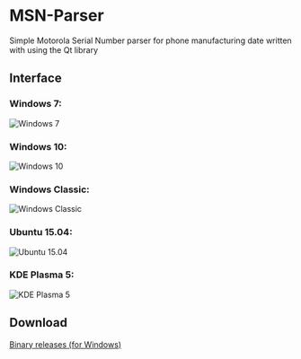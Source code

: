 MSN-Parser
==============

Simple Motorola Serial Number parser for phone manufacturing date written with using the Qt library

## Interface

### Windows 7:
![Windows 7](https://raw.github.com/EXL/MSN-Parser/master/screens/Windows7.png)

### Windows 10:
![Windows 10](https://raw.github.com/EXL/MSN-Parser/master/screens/Windows10.png)

### Windows Classic:
![Windows Classic](https://raw.github.com/EXL/MSN-Parser/master/screens/WindowsC.png)

### Ubuntu 15.04:
![Ubuntu 15.04](https://raw.github.com/EXL/MSN-Parser/master/screens/Ubuntu15.png)

### KDE Plasma 5:
![KDE Plasma 5](https://raw.github.com/EXL/MSN-Parser/master/screens/KDE_Plasma_5.png)

## Download

[Binary releases (for Windows)](https://github.com/EXL/MSN-Parser/releases)
